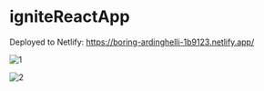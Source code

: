 # igniteReactApp

Deployed to Netlify: https://boring-ardinghelli-1b9123.netlify.app/

![1](https://user-images.githubusercontent.com/66824231/144235920-e39b4148-21d4-4203-9ecc-9f3cd7d3c431.jpg)

![2](https://user-images.githubusercontent.com/66824231/144235932-493763ef-f200-4bac-973b-6e0aab831b4c.jpg)
